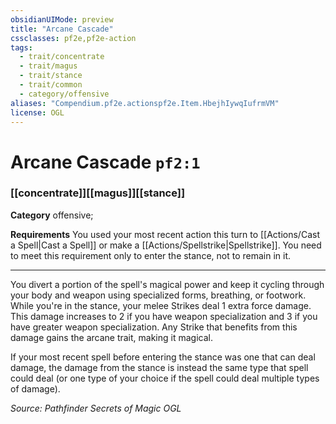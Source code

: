 ```yaml
---
obsidianUIMode: preview
title: "Arcane Cascade"
cssclasses: pf2e,pf2e-action
tags:
  - trait/concentrate
  - trait/magus
  - trait/stance
  - trait/common
  - category/offensive
aliases: "Compendium.pf2e.actionspf2e.Item.HbejhIywqIufrmVM"
license: OGL
---
```

# Arcane Cascade `pf2:1`

### [[concentrate]][[magus]][[stance]]

**Category** offensive; 




**Requirements** You used your most recent action this turn to [[Actions/Cast a Spell|Cast a Spell]] or make a [[Actions/Spellstrike|Spellstrike]]. You need to meet this requirement only to enter the stance, not to remain in it.

* * *

You divert a portion of the spell's magical power and keep it cycling through your body and weapon using specialized forms, breathing, or footwork. While you're in the stance, your melee Strikes deal 1 extra force damage. This damage increases to 2 if you have weapon specialization and 3 if you have greater weapon specialization. Any Strike that benefits from this damage gains the arcane trait, making it magical.

If your most recent spell before entering the stance was one that can deal damage, the damage from the stance is instead the same type that spell could deal (or one type of your choice if the spell could deal multiple types of damage).

*Source: Pathfinder Secrets of Magic*
*OGL*